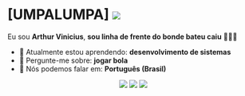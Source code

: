 # [UMPALUMPA] <img src="https://media1.tenor.com/m/0h9KSreuctgAAAAC/kung-fu-panda.gif" widht="250px">

Eu sou <strong>Arthur Vinicius</strong>, <strong>sou linha de frente do bonde bateu caiu</strong> 👨🏻‍💻 

- 🚀 Atualmente estou aprendendo: <strong>desenvolvimento de sistemas</strong> 
- 💬 Pergunte-me sobre: <strong>jogar bola</strong>
- 📣 Nós podemos falar em: <strong>Português (Brasil)</strong>

<div align="center">

  <a href="#" alt="Gmail">
    <img src="https://img.shields.io/badge/-Gmail-FF0000?style=flat-square&labelColor=FF0000&logo=gmail&logoColor=white&link=LINK-DO-SEU-EMAIL"/></a>

  <a href="#" alt="Linkedin">
    <img src="https://img.shields.io/badge/-Linkedin-0e76a8?style=flat-square&logo=Linkedin&logoColor=white&link=LINK-DO-SEU-LINKEDIN" /></a>

  <a href="#" alt="Instagram">
    <img src="https://img.shields.io/badge/-Instagram-DF0174?style=flat-square&labelColor=DF0174&logo=instagram&logoColor=white&link=LINK-DO-SEU-INSTAGRAM"/></a>

</div>
